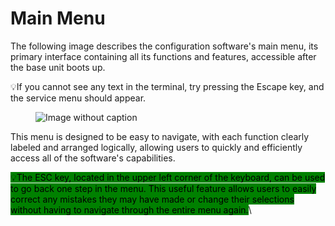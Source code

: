 # Main Menu

The following image describes the configuration software's main menu, its primary interface containing all its functions and features, accessible after the base unit boots up.

💡If you cannot see any text in the terminal, try pressing the Escape key, and the service menu should appear.

<figure><img src="https://image-forwarder.notaku.so/aHR0cHM6Ly93d3cubm90aW9uLnNvL2ltYWdlL2h0dHBzJTNBJTJGJTJGczMtdXMtd2VzdC0yLmFtYXpvbmF3cy5jb20lMkZzZWN1cmUubm90aW9uLXN0YXRpYy5jb20lMkZiNTI1NmNlMi01YjM2LTRmZDMtOGI5OS1hY2RmMGM2NGFkNDUlMkZTY3JlZW5zaG90XzIwMjMtMDYtMTVfMTYwNDUwLnBuZz90YWJsZT1ibG9jayZzcGFjZUlkPThhOWFlZDA2LWY4NDQtNGRlNC1iOTZiLWMxNTI2OTMxYzU1NyZpZD0xZDJkOWI4My1jY2FjLTgxYTktYTJlMi1kNjA5MzhhODkzMzMmY2FjaGU9djImd2lkdGg9MTI0OA==" alt="Image without caption"><figcaption></figcaption></figure>

This menu is designed to be easy to navigate, with each function clearly labeled and arranged logically, allowing users to quickly and efficiently access all of the software's capabilities.

<mark style="background-color:green;">💡The ESC key, located in the upper left corner of the keyboard, can be used to go back one step in the menu. This useful feature allows users to easily correct any mistakes they may have made or change their selections without having to navigate through the entire menu again.</mark>\
